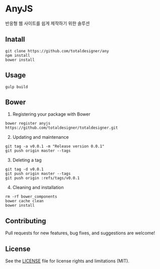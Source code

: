 # AnyJS

반응형 웹 사이트를 쉽게 제작하기 위한 솔루션

## Inatall 
``` shell
git clone https://github.com/totaldesigner/any
npm install
bower install
```

## Usage
``` shell
gulp build
```

## Bower
1. Registering your package with Bower
``` shell
bower register anyjs https://github.com/totaldesigner/totaldesigner.git  
```
2. Updating and maintenance
``` shell
git tag -a v0.0.1 -m "Release version 0.0.1"
git push origin master --tags
```
3. Deleting a tag
``` shell
git tag -d v0.0.1
git push origin master --tags
git push origin :refs/tags/v0.0.1
```
4. Cleaning and installation
``` shell
rm -rf bower_components
bower cache clean
bower install
```

## Contributing
Pull requests for new features, bug fixes, and suggestions are welcome!

## License
See the [LICENSE](LICENSE.md) file for license rights and limitations (MIT).
